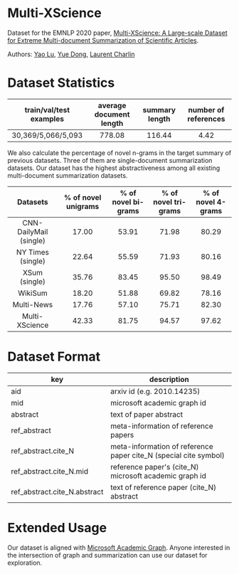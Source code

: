 # Multi-XScience

Dataset for the EMNLP 2020 paper, [Multi-XScience: A Large-scale Dataset for Extreme Multi-document Summarization of Scientific Articles](https://arxiv.org/abs/2010.14235).

Authors: [Yao Lu](https://yaolu.github.io), [Yue Dong](https://www.cs.mcgill.ca/~ydong26/), [Laurent Charlin](http://www.cs.toronto.edu/~lcharlin/)

# Dataset Statistics

|   train/val/test examples   | average document length | summary length | number of references |
| :----------------: | :---------------------: | :------------: | :------------------: |
| 30,369/5,066/5,093 |         778.08          |     116.44     |         4.42         |



We also calculate the percentage of novel n-grams in the target summary of previous datasets. Three of them are single-document summarization datasets. Our dataset has the highest abstractiveness among all existing multi-document summarization datasets.

|        Datasets        | % of novel unigrams | % of novel bi-grams | % of novel tri-grams | % of novel 4-grams |
| :--------------------: | :-----------------: | :-----------------: | :------------------: | :----------------: |
| CNN-DailyMail (single) |        17.00        |        53.91        |        71.98         |       80.29        |
|   NY Times (single)    |        22.64        |        55.59        |        71.93         |       80.16        |
|     XSum (single)      |        35.76        |        83.45        |        95.50         |       98.49        |
|        WikiSum         |        18.20        |        51.88        |        69.82         |       78.16        |
|       Multi-News       |        17.76        |        57.10        |        75.71         |       82.30        |
|     Multi-XScience     |        42.33        |        81.75        |        94.57         |       97.62        |

# Dataset Format

| key                          | description                                                  |
| ---------------------------- | ------------------------------------------------------------ |
| aid                          | arxiv id (e.g. 2010.14235)                                   |
| mid                          | microsoft academic graph id                                  |
| abstract                     | text of paper abstract                                       |
| ref_abstract                 | meta-information of reference papers                         |
| ref_abstract.cite_N          | meta-information of reference paper cite_N (special cite symbol) |
| ref_abstract.cite_N.mid      | reference paper's (cite_N) microsoft academic graph id       |
| ref_abstract.cite_N.abstract | text of reference paper (cite_N) abstract                    |

# Extended Usage

Our dataset is aligned with [Microsoft Academic Graph](https://www.microsoft.com/en-us/research/project/microsoft-academic-graph/). Anyone interested in the intersection of graph and summarization can use our dataset for exploration.

